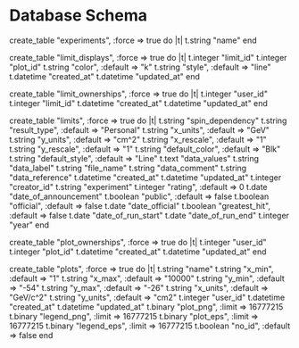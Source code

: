 # Database Schema

  create_table "experiments", :force => true do |t|
    t.string "name"
  end

  create_table "limit_displays", :force => true do |t|
    t.integer  "limit_id"
    t.integer  "plot_id"
    t.string   "color",      :default => "k"
    t.string   "style",      :default => "line"
    t.datetime "created_at"
    t.datetime "updated_at"
  end

  create_table "limit_ownerships", :force => true do |t|
    t.integer  "user_id"
    t.integer  "limit_id"
    t.datetime "created_at"
    t.datetime "updated_at"
  end

  create_table "limits", :force => true do |t|
    t.string   "spin_dependency"
    t.string   "result_type",          :default => "Personal"
    t.string   "x_units",              :default => "GeV"
    t.string   "y_units",              :default => "cm^2"
    t.string   "x_rescale",            :default => "1"
    t.string   "y_rescale",            :default => "1"
    t.string   "default_color",        :default => "Blk"
    t.string   "default_style",        :default => "Line"
    t.text     "data_values"
    t.string   "data_label"
    t.string   "file_name"
    t.string   "data_comment"
    t.string   "data_reference"
    t.datetime "created_at"
    t.datetime "updated_at"
    t.integer  "creator_id"
    t.string   "experiment"
    t.integer  "rating",               :default => 0
    t.date     "date_of_announcement"
    t.boolean  "public",               :default => false
    t.boolean  "official",             :default => false
    t.date     "date_official"
    t.boolean  "greatest_hit",         :default => false
    t.date     "date_of_run_start"
    t.date     "date_of_run_end"
    t.integer  "year"
  end

  create_table "plot_ownerships", :force => true do |t|
    t.integer  "user_id"
    t.integer  "plot_id"
    t.datetime "created_at"
    t.datetime "updated_at"
  end

  create_table "plots", :force => true do |t|
    t.string   "name"
    t.string   "x_min",                          :default => "1"
    t.string   "x_max",                          :default => "10000"
    t.string   "y_min",                          :default => "-54"
    t.string   "y_max",                          :default => "-26"
    t.string   "x_units",                        :default => "GeV/c^2"
    t.string   "y_units",                        :default => "cm2"
    t.integer  "user_id"
    t.datetime "created_at"
    t.datetime "updated_at"
    t.binary   "plot_png",   :limit => 16777215
    t.binary   "legend_png", :limit => 16777215
    t.binary   "plot_eps",   :limit => 16777215
    t.binary   "legend_eps", :limit => 16777215
    t.boolean  "no_id",                          :default => false
  end

 
